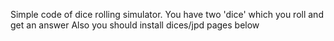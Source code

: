 Simple code of dice rolling simulator. You have two 'dice' which you roll and get an answer
Also you should install dices/jpd pages below

